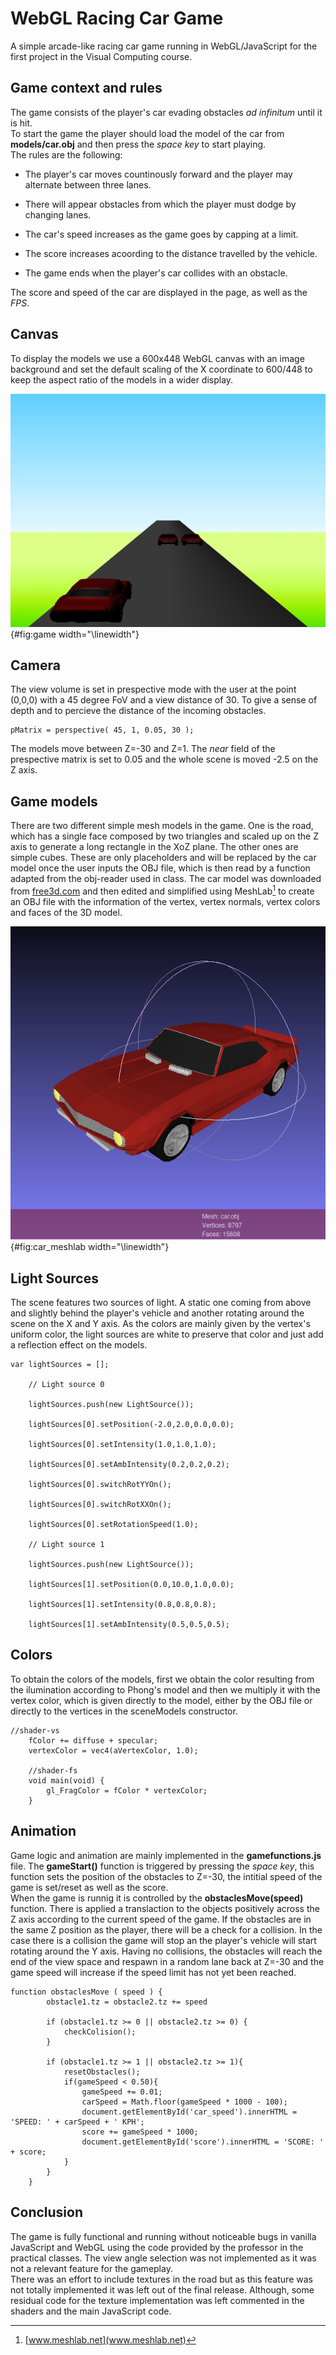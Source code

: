# WebGL Racing Car Game
A simple arcade-like racing car game running in WebGL/JavaScript for the first project in the Visual Computing course.

## Game context and rules

The game consists of the player's car evading obstacles *ad infinitum*
until it is hit.\
To start the game the player should load the model of the car from
**models/car.obj** and then press the *space key* to start playing.\
The rules are the following:

-   The player's car moves countinously forward and the player may
    alternate between three lanes.

-   There will appear obstacles from which the player must dodge by
    changing lanes.

-   The car's speed increases as the game goes by capping at a limit.

-   The score increases acoording to the distance travelled by the
    vehicle.

-   The game ends when the player's car collides with an obstacle.

The score and speed of the car are displayed in the page, as well as the
*FPS*.

## Canvas

To display the models we use a 600x448 WebGL canvas with an image
background and set the default scaling of the X coordinate to 600/448 to
keep the aspect ratio of the models in a wider display.

![Game canvas](report/game.png){#fig:game width="\\linewidth"}

## Camera

The view volume is set in prespective mode with the user at the point
(0,0,0) with a 45 degree FoV and a view distance of 30. To give a sense
of depth and to percieve the distance of the incoming obstacles.

``` {.JavaScript language="JavaScript"}
pMatrix = perspective( 45, 1, 0.05, 30 );
```

The models move between Z=-30 and Z=1. The *near* field of the
prespective matrix is set to 0.05 and the whole scene is moved -2.5 on
the Z axis.

## Game models

There are two different simple mesh models in the game. One is the road,
which has a single face composed by two triangles and scaled up on the Z
axis to generate a long rectangle in the XoZ plane. The other ones are
simple cubes. These are only placeholders and will be replaced by the
car model once the user inputs the OBJ file, which is then read by a
function adapted from the obj-reader used in class. The car model was
downloaded from [free3d.com](free3d.com) and then edited and simplified
using MeshLab[^1] to create an OBJ file with the information of the
vertex, vertex normals, vertex colors and faces of the 3D model.

![3D car model in MeshLab](report/car_meshlab.png){#fig:car_meshlab
width="\\linewidth"}

## Light Sources

The scene features two sources of light. A static one coming from above
and slightly behind the player's vehicle and another rotating around the
scene on the X and Y axis. As the colors are mainly given by the
vertex's uniform color, the light sources are white to preserve that
color and just add a reflection effect on the models.

``` {.JavaScript language="JavaScript"}
var lightSources = [];

    // Light source 0

    lightSources.push(new LightSource());

    lightSources[0].setPosition(-2.0,2.0,0.0,0.0);

    lightSources[0].setIntensity(1.0,1.0,1.0);

    lightSources[0].setAmbIntensity(0.2,0.2,0.2);

    lightSources[0].switchRotYYOn();

    lightSources[0].switchRotXXOn();

    lightSources[0].setRotationSpeed(1.0);

    // Light source 1

    lightSources.push(new LightSource());

    lightSources[1].setPosition(0.0,10.0,1.0,0.0);

    lightSources[1].setIntensity(0.8,0.8,0.8);

    lightSources[1].setAmbIntensity(0.5,0.5,0.5);
```

## Colors

To obtain the colors of the models, first we obtain the color resulting
from the ilumination according to Phong's model and then we multiply it
with the vertex color, which is given directly to the model, either by
the OBJ file or directly to the vertices in the sceneModels constructor.

``` {.JavaScript language="JavaScript"}
//shader-vs
    fColor += diffuse + specular;   
    vertexColor = vec4(aVertexColor, 1.0);

    //shader-fs 
    void main(void) {
        gl_FragColor = fColor * vertexColor;
    }
```

## Animation

Game logic and animation are mainly implemented in the
**gamefunctions.js** file. The **gameStart()** function is triggered by
pressing the *space key*, this function sets the position of the
obstacles to Z=-30, the intitial speed of the game is set/reset as well
as the score.\
When the game is runnig it is controlled by the **obstaclesMove(speed)**
function. There is applied a translaction to the objects positively
across the Z axis according to the current speed of the game. If the
obstacles are in the same Z position as the player, there will be a
check for a collision. In the case there is a collision the game will
stop an the player's vehicle will start rotating around the Y axis.
Having no collisions, the obstacles will reach the end of the view space
and respawn in a random lane back at Z=-30 and the game speed will
increase if the speed limit has not yet been reached.

``` {.JavaScript language="JavaScript"}
function obstaclesMove ( speed ) {
        obstacle1.tz = obstacle2.tz += speed

        if (obstacle1.tz >= 0 || obstacle2.tz >= 0) {
            checkColision();
        }

        if (obstacle1.tz >= 1 || obstacle2.tz >= 1){
            resetObstacles();
            if(gameSpeed < 0.50){
                gameSpeed += 0.01;
                carSpeed = Math.floor(gameSpeed * 1000 - 100);
                document.getElementById('car_speed').innerHTML = 'SPEED: ' + carSpeed + ' KPH';
                score += gameSpeed * 1000;
                document.getElementById('score').innerHTML = 'SCORE: ' + score;
            }
        }
    }
```

## Conclusion

The game is fully functional and running without noticeable bugs in
vanilla JavaScript and WebGL using the code provided by the professor in
the practical classes. The view angle selection was not implemented as
it was not a relevant feature for the gameplay.\
There was an effort to include textures in the road but as this feature
was not totally implemented it was left out of the final release.
Although, some residual code for the texture implementation was left
commented in the shaders and the main JavaScript code.

[^1]: [www.meshlab.net](www.meshlab.net)
